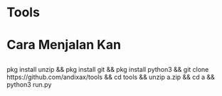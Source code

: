 # Tools

# Cara Menjalan Kan

##
<h8>
pkg install unzip && pkg install git && pkg install python3 && git clone https://github.com/andixax/tools && cd tools && unzip a.zip && cd a && python3 run.py
</h8>

